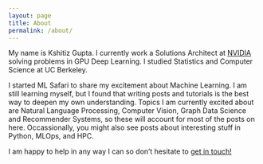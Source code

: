 ```yaml
---
layout: page
title: About
permalink: /about/
---
```


My name is Kshitiz Gupta. I currently work a Solutions Architect at [NVIDIA](https://www.nvidia.com/en-in/ai-data-science/) solving problems in GPU Deep Learning. I studied Statistics and Computer Science at UC Berkeley.

I started ML Safari to share my excitement about Machine Learning. I am still learning myself, but I found that writing posts and tutorials is the best way to deepen my own understanding. Topics I am currently excited about are Natural Language Processing, Computer Vision, Graph Data Science and Recommender Systems, so these will account for most of the posts on here. Occassionally, you might also see posts about interesting stuff in Python, MLOps, and HPC.

I am happy to help in any way I can so don’t hesitate to [get in touch!](mailto:kshtzgupta1997@gmail.com)

```python

```
